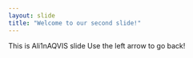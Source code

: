 ```yaml
---
layout: slide
title: "Welcome to our second slide!"
---
```

This is Ali1nAQVIS slide
Use the left arrow to go back!